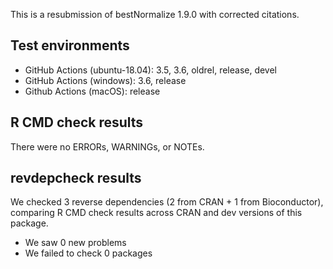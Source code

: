 This is a resubmission of bestNormalize 1.9.0 
with corrected citations. 

## Test environments 
- GitHub Actions (ubuntu-18.04): 3.5, 3.6, oldrel, release, devel
- GitHub Actions (windows): 3.6, release
- Github Actions (macOS): release

## R CMD check results
There were no ERRORs, WARNINGs, or NOTEs.

## revdepcheck results

We checked 3 reverse dependencies (2 from CRAN + 1 from Bioconductor), comparing R CMD check results across CRAN and dev versions of this package.

 * We saw 0 new problems
 * We failed to check 0 packages
